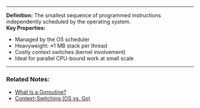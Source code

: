 
---

**Definition:** The smallest sequence of programmed instructions independently scheduled by the operating system.  
**Key Properties:**

- Managed by the OS scheduler
- Heavyweight: ≈1 MB stack per thread
- Costly context switches (kernel involvement)
- Ideal for parallel CPU-bound work at small scale

---
### Related Notes:
- [What Is a Goroutine?](What%20Is%20a%20Goroutine?.md)
- [Context-Switching (OS vs. Go)](Context-Switching%20(OS%20vs.%20Go).md)
